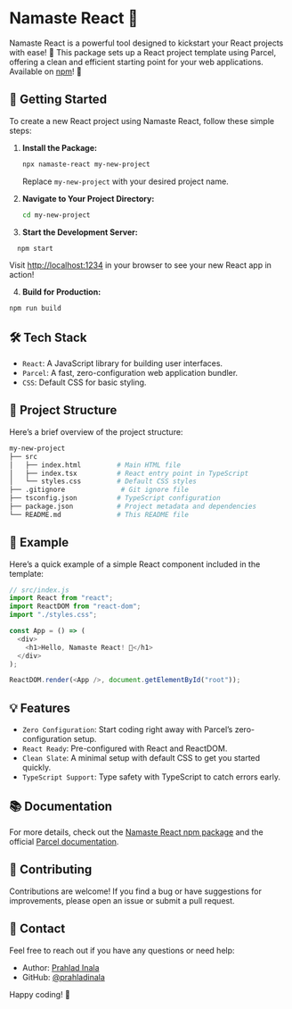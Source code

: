 # Namaste React 👋

Namaste React is a powerful tool designed to kickstart your React projects with ease! 🚀 This package sets up a React project template using Parcel, offering a clean and efficient starting point for your web applications. Available on [npm](https://www.npmjs.com/package/namaste-react)! 🌟

## 🚀 Getting Started

To create a new React project using Namaste React, follow these simple steps:

1. **Install the Package:**

   ```bash
   npx namaste-react my-new-project
   ```

   Replace `my-new-project` with your desired project name.

2. **Navigate to Your Project Directory:**

   ```bash
   cd my-new-project
   ```

3. **Start the Development Server:**

```bash
  npm start
```

Visit [http://localhost:1234](http://localhost:1234) in your browser to see your new React app in action!

4. **Build for Production:**

```bash
npm run build
```

## 🛠️ Tech Stack

- `React`: A JavaScript library for building user interfaces.
- `Parcel`: A fast, zero-configuration web application bundler.
- `CSS`: Default CSS for basic styling.

## 📁 Project Structure

Here’s a brief overview of the project structure:

```bash
my-new-project
├── src
│   ├── index.html         # Main HTML file
│   ├── index.tsx          # React entry point in TypeScript
│   └── styles.css         # Default CSS styles
├── .gitignore              # Git ignore file
├── tsconfig.json          # TypeScript configuration
├── package.json           # Project metadata and dependencies
└── README.md              # This README file

```

## 🧩 Example

Here’s a quick example of a simple React component included in the template:

```js
// src/index.js
import React from "react";
import ReactDOM from "react-dom";
import "./styles.css";

const App = () => (
  <div>
    <h1>Hello, Namaste React! 🙌</h1>
  </div>
);

ReactDOM.render(<App />, document.getElementById("root"));
```

## 💡 Features

- `Zero Configuration`: Start coding right away with Parcel’s zero-configuration setup.
- `React Ready`: Pre-configured with React and ReactDOM.
- `Clean Slate`: A minimal setup with default CSS to get you started quickly.
- `TypeScript Support`: Type safety with TypeScript to catch errors early.

## 📚 Documentation

For more details, check out the [Namaste React npm package](https://www.npmjs.com/package/namaste-react) and the official [Parcel documentation](https://parceljs.org/).

## 🤝 Contributing

Contributions are welcome! If you find a bug or have suggestions for improvements, please open an issue or submit a pull request.

## 📧 Contact

Feel free to reach out if you have any questions or need help:

- Author: [Prahlad Inala](https://beta.prahladinala.in/)
- GitHub: [@prahladinala](https://github.com/prahladinala)

Happy coding! 🎉

